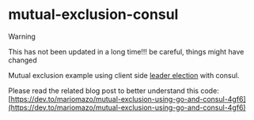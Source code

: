 # mutual-exclusion-consul

> [!WARNING]  
> This has not been updated in a long time!!! be careful, things might have changed

Mutual exclusion example using client side [leader election](https://www.consul.io/docs/guides/leader-election.html) with consul.

Please read the related blog post to better understand this code: [https://dev.to/mariomazo/mutual-exclusion-using-go-and-consul-4gf6](https://dev.to/mariomazo/mutual-exclusion-using-go-and-consul-4gf6)

